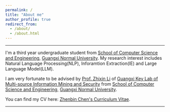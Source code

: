 ```yaml
---
permalink: /
title: "About me"
author_profile: true
redirect_from: 
  - /about/
  - /about.html
---
```


------

I'm a third year undergraduate student from [School of Computer Science and Engineering](http://www.cs.gxnu.edu.cn/main.htm), [Guangxi Normal University](https://www.gxnu.edu.cn/). My research interest includes Natural Language Processing(NLP), Inforamtion Extraction(IE) and Large Language Model(LLM).

I am very fortunate to be advised by [Prof. Zhixin Li](http://www.cs.gxnu.edu.cn/2019/0302/c4860a143385/page.htm) of [Guangxi Key Lab of Multi-source Information Mining and Security](https://mims.gxnu.edu.cn/main.htm) from [School of Computer Science and Engineering](http://www.cs.gxnu.edu.cn/main.htm), [Guangxi Normal University](https://www.gxnu.edu.cn/). 

You can find my CV here: [Zhenbin Chen's Curriculum Vitae](../assets/Curriculum_Vitae.pdf).

------
